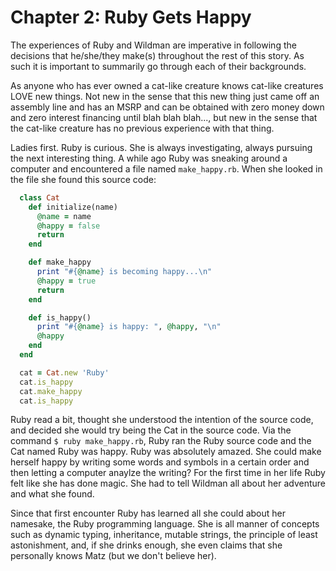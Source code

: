 
# Chapter 2: Ruby Gets Happy

The experiences of Ruby and Wildman are imperative in following the decisions that he/she/they make(s) throughout the rest of this story. As such it is important to summarily go through each of their backgrounds.

As anyone who has ever owned a cat-like creature knows cat-like creatures LOVE new things. Not new in the sense that this new thing just came off an assembly line and has an MSRP and can be obtained with zero money down and zero interest financing until blah blah blah..., but new in the sense that the cat-like creature has no previous experience with that thing.

Ladies first. Ruby is curious. She is always investigating, always pursuing the next interesting thing. A while ago Ruby was sneaking around a computer and encountered a file named ```make_happy.rb```. When she looked in the file she found this source code:

```ruby
  class Cat
    def initialize(name)
      @name = name
      @happy = false
      return
    end

    def make_happy
      print "#{@name} is becoming happy...\n"
      @happy = true
      return
    end

    def is_happy()
      print "#{@name} is happy: ", @happy, "\n"
      @happy
    end
  end

  cat = Cat.new 'Ruby'
  cat.is_happy
  cat.make_happy
  cat.is_happy
```
Ruby read a bit, thought she understood the intention of the source code, and decided she would try being the Cat in the source code. Via the command ```$ ruby make_happy.rb```, Ruby ran the Ruby source code and the Cat named Ruby was happy. Ruby was absolutely amazed. She could make herself happy by writing some words and symbols in a certain order and then letting a computer anaylze the writing? For the first time in her life Ruby felt like she has done magic. She had to tell Wildman all about her adventure and what she found.

Since that first encounter Ruby has learned all she could about her namesake, the Ruby programming language. She is all manner of concepts such as dynamic typing, inheritance, mutable strings, the principle of least astonishment, and, if she drinks enough, she even claims that she personally knows Matz (but we don't believe her).
